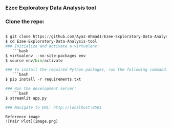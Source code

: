 ### Ezee Exploratory Data Analysis tool

### Clone the repo:
```python

$ git clone https://github.com/Ayaz-Ahmad1/Ezee-Exploratory-Data-Analysis-tool.git
$ cd Ezee-Exploratory-Data-Analysis-tool
### Initialize and activate a virtualenv:
   ```bash
$ virtualenv --no-site-packages env
$ source env/bin/activate

### To install the required Python packages, run the following command:
   ```bash
$ pip install -r requirements.txt

### Run the development server:
   ```bash
$ streamlit app.py

### Navigate to URL: http://localhost:8501

Reference image
![Pair Plot](image.png)


